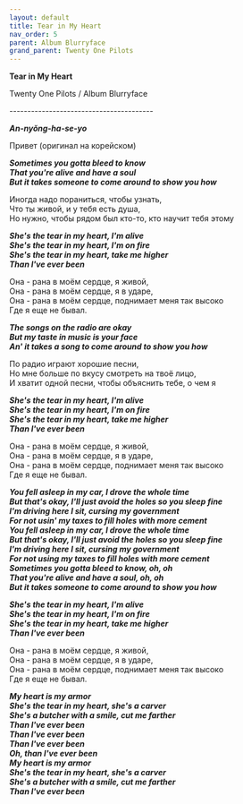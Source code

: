 ```yaml
---  
layout: default  
title: Tear in My Heart  
nav_order: 5  
parent: Album Blurryface  
grand_parent: Twenty One Pilots  
---  
```


**Tear in My Heart**
<p>
Twenty One Pilots / Album Blurryface
</p>  
----------------------------------------

**_An-nyŏng-ha-se-yo_**  

Привет (оригинал на корейском)

**_Sometimes you gotta bleed to know  
That you're alive and have a soul  
But it takes someone to come around to show you how_**  

Иногда надо пораниться, чтобы узнать,  
Что ты живой, и у тебя есть душа,  
Но нужно, чтобы рядом был кто-то, кто научит тебя этому  

**_She's the tear in my heart, I'm alive  
She's the tear in my heart, I'm on fire  
She's the tear in my heart, take me higher  
Than I've ever been_**  

Она - рана в моём сердце, я живой,  
Она - рана в моём сердце, я в ударе,  
Она - рана в моём сердце, поднимает меня так высоко  
Где я еще не бывал.  

**_The songs on the radio are okay  
But my taste in music is your face  
An' it takes a song to come around to show you how_**  

По радио играют хорошие песни,  
Но мне больше по вкусу смотреть на твоё лицо,  
И хватит одной песни, чтобы объяснить тебе, о чем я  

**_She's the tear in my heart, I'm alive  
She's the tear in my heart, I'm on fire  
She's the tear in my heart, take me higher  
Than I've ever been_**  

Она - рана в моём сердце, я живой,  
Она - рана в моём сердце, я в ударе,  
Она - рана в моём сердце, поднимает меня так высоко  
Где я еще не бывал.  

**_You fell asleep in my car, I drove the whole time  
But that's okay, I'll just avoid the holes so you sleep fine  
I'm driving here I sit, cursing my government  
For not usin' my taxes to fill holes with more cement  
You fell asleep in my car, I drove the whole time  
But that's okay, I'll just avoid the holes so you sleep fine  
I'm driving here I sit, cursing my government  
For not using my taxes to fill holes with more cement  
Sometimes you gotta bleed to know, oh, oh  
That you're alive and have a soul, oh, oh  
But it takes someone to come around to show you how_**  

**_She's the tear in my heart, I'm alive  
She's the tear in my heart, I'm on fire  
She's the tear in my heart, take me higher  
Than I've ever been_**  

Она - рана в моём сердце, я живой,  
Она - рана в моём сердце, я в ударе,  
Она - рана в моём сердце, поднимает меня так высоко  
Где я еще не бывал.  

**_My heart is my armor  
She's the tear in my heart, she's a carver  
She's a butcher with a smile, cut me farther  
Than I've ever been  
Than I've ever been  
Than I've ever been  
Oh, than I've ever been  
My heart is my armor  
She's the tear in my heart, she's a carver  
She's a butcher with a smile, cut me farther  
Than I've ever been_**  
